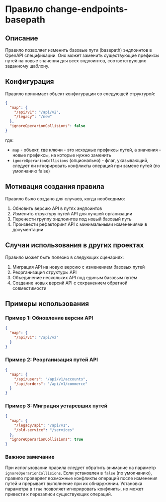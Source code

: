 # Правило change-endpoints-basepath

## Описание
Правило позволяет изменить базовые пути (basepath) эндпоинтов в OpenAPI спецификации. Оно может заменить существующие префиксы путей на новые значения для всех эндпоинтов, соответствующих заданному шаблону.

## Конфигурация
Правило принимает объект конфигурации со следующей структурой:

```json
{
  "map": {
    "/api/v1": "/api/v2",
    "/legacy": "/new"
  },
  "ignoreOperarionCollisions": false
}
```

где:
- `map` - объект, где ключи - это исходные префиксы путей, а значения - новые префиксы, на которые нужно заменить
- `ignoreOperarionCollisions` (опционально) - флаг, указывающий, следует ли игнорировать конфликты операций при замене путей (по умолчанию false)

## Мотивация создания правила
Правило было создано для случаев, когда необходимо:
1. Обновить версию API в путях эндпоинтов
2. Изменить структуру путей API для лучшей организации
3. Перенести группу эндпоинтов под новый базовый путь
4. Произвести рефакторинг API с минимальными изменениями в документации

## Случаи использования в других проектах
Правило может быть полезно в следующих сценариях:

1. Миграция API на новую версию с изменением базовых путей
2. Реорганизация структуры API
3. Объединение нескольких API под единым базовым путём
4. Создание новых версий API с сохранением обратной совместимости

## Примеры использования

### Пример 1: Обновление версии API
```json
{
  "map": {
    "/api/v1": "/api/v2"
  }
}
```

### Пример 2: Реорганизация путей API
```json
{
  "map": {
    "/api/users": "/api/v1/accounts",
    "/api/orders": "/api/v1/commerce"
  }
}
```

### Пример 3: Миграция устаревших путей
```json
{
  "map": {
    "/legacy/api": "/api/v1",
    "/old-service": "/services"
  },
  "ignoreOperarionCollisions": true
}
```

### Важное замечание
При использовании правила следует обратить внимание на параметр `ignoreOperarionCollisions`. Если установлен в `false` (по умолчанию), правило проверяет возможные конфликты операций после изменения путей и прерывает выполнение при их обнаружении. Установка параметра в `true` позволяет игнорировать конфликты, но может привести к перезаписи существующих операций. 